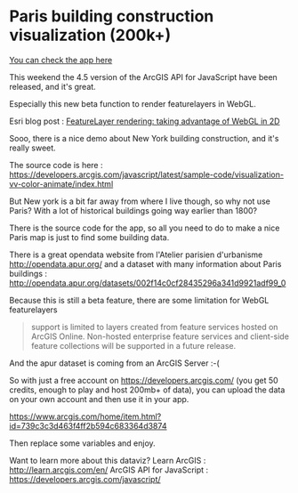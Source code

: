 # Paris building construction visualization (200k+)

[You can check the app here](/ConstructionParis.html)

This weekend the 4.5 version of the ArcGIS API for JavaScript have been released, and it's great.

Especially this new beta function to render featurelayers in WebGL.

Esri blog post : [FeatureLayer rendering: taking advantage of WebGL in 2D](https://blogs.esri.com/esri/arcgis/2017/09/29/featurelayer-taking-advantage-of-webgl-2d/)

Sooo, there is a nice demo about New York building construction, and it's really sweet.

The source code is here : <https://developers.arcgis.com/javascript/latest/sample-code/visualization-vv-color-animate/index.html>

But New york is a bit far away from where I live though, so why not use Paris? With a lot of historical buildings going way earlier than 1800?

There is the source code for the app, so all you need to do to make a nice Paris map is just to find some building data.


There is a great opendata website from l'Atelier parisien d'urbanisme
<http://opendata.apur.org/> and a dataset with many information about Paris buildings : <http://opendata.apur.org/datasets/002f14c0cf28435296a341d9921adf99_0>

Because this is still a beta feature, there are some limitation for WebGL featurelayers
> support is limited to layers created from feature services hosted on ArcGIS Online. Non-hosted enterprise feature services and client-side feature collections will be supported in a future release.

And the apur dataset is coming from an ArcGIS Server :-(

So with just a free account on <https://developers.arcgis.com/> (you get 50 credits, enough to play and host 200mb+ of data), you can upload the data on your own account and then use it in your app.

<https://www.arcgis.com/home/item.html?id=739c3c3d463f4ff2b594c683364d3874>


Then replace some variables and enjoy.


Want to learn more about this dataviz?
Learn ArcGIS : <http://learn.arcgis.com/en/>
ArcGIS API for JavaScript : <https://developers.arcgis.com/javascript/>
